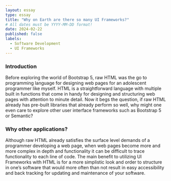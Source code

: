 ```yaml
---
layout: essay
type: essay
title: "Why on Earth are there so many UI Frameworks?"
# All dates must be YYYY-MM-DD format!
date: 2024-02-22
published: false
labels:
  - Software Development
  - UI Frameworks
---
```

### Introduction

Before exploring the world of Bootstrap 5, raw HTML was the go to programming language for designing web pages for an adolescent programmer like myself. HTML is a straightforward language with multiple built in functions that come in handy for designing and structuring web pages with attention to minute detail. Now it begs the question, if raw HTML already has pre-built libraries that already perform so well, why might one even care to explore other user interface frameworks such as Bootstrap 5 or Semantic?

### Why other applications?

Although raw HTML already satisfies the surface level demands of a programmer developing a web page, when web pages become more and more complex in depth and functionality it can be difficult to trace functionality to each line of code. The main benefit to utilizing UI Frameworks with HTML is for a more simplistic look and order to structure in one’s software that would more often than not result in easy accessibility and back tracking for updating and maintenance of your software. 
